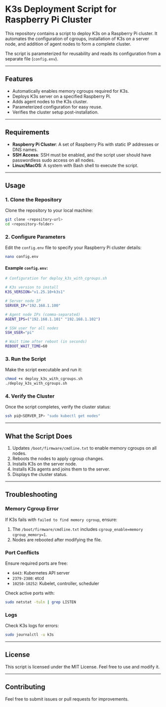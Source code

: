 
# K3s Deployment Script for Raspberry Pi Cluster

This repository contains a script to deploy K3s on a Raspberry Pi cluster. It automates the configuration of cgroups, installation of K3s on a server node, and addition of agent nodes to form a complete cluster. 

The script is parameterized for reusability and reads its configuration from a separate file (`config.env`).

---

## Features
- Automatically enables memory cgroups required for K3s.
- Deploys K3s server on a specified Raspberry Pi.
- Adds agent nodes to the K3s cluster.
- Parameterized configuration for easy reuse.
- Verifies the cluster setup post-installation.

---

## Requirements
- **Raspberry Pi Cluster**: A set of Raspberry Pis with static IP addresses or DNS names.
- **SSH Access**: SSH must be enabled, and the script user should have passwordless sudo access on all nodes.
- **Linux/MacOS**: A system with Bash shell to execute the script.

---

## Usage

### 1. Clone the Repository
Clone the repository to your local machine:
```bash
git clone <repository-url>
cd <repository-folder>
```

### 2. Configure Parameters
Edit the `config.env` file to specify your Raspberry Pi cluster details:
```bash
nano config.env
```

#### Example `config.env`:
```bash
# Configuration for deploy_k3s_with_cgroups.sh

# K3s version to install
K3S_VERSION="v1.25.10+k3s1"

# Server node IP
SERVER_IP="192.168.1.100"

# Agent node IPs (comma-separated)
AGENT_IPS=("192.168.1.101" "192.168.1.102")

# SSH user for all nodes
SSH_USER="pi"

# Wait time after reboot (in seconds)
REBOOT_WAIT_TIME=60
```

### 3. Run the Script
Make the script executable and run it:
```bash
chmod +x deploy_k3s_with_cgroups.sh
./deploy_k3s_with_cgroups.sh
```

### 4. Verify the Cluster
Once the script completes, verify the cluster status:
```bash
ssh pi@<SERVER_IP> "sudo kubectl get nodes"
```

---

## What the Script Does
1. Updates `/boot/firmware/cmdline.txt` to enable memory cgroups on all nodes.
2. Reboots the nodes to apply cgroup changes.
3. Installs K3s on the server node.
4. Installs K3s agents and joins them to the server.
5. Displays the cluster status.

---

## Troubleshooting
### Memory Cgroup Error
If K3s fails with `failed to find memory cgroup`, ensure:
1. The `/boot/firmware/cmdline.txt` includes `cgroup_enable=memory cgroup_memory=1`.
2. Nodes are rebooted after modifying the file.

### Port Conflicts
Ensure required ports are free:
- `6443`: Kubernetes API server
- `2379-2380`: etcd
- `10250-10252`: Kubelet, controller, scheduler

Check active ports with:
```bash
sudo netstat -tuln | grep LISTEN
```

### Logs
Check K3s logs for errors:
```bash
sudo journalctl -u k3s
```

---

## License
This script is licensed under the MIT License. Feel free to use and modify it.

---

## Contributing
Feel free to submit issues or pull requests for improvements.
